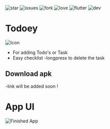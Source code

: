 ![star](https://img.shields.io/github/stars/swaraj961/TodoApp-Flutter) ![issues](https://img.shields.io/github/issues/swaraj961/TodoApp-Flutter) ![fork](https://img.shields.io/github/forks/swaraj961/TodoApp-Flutter) ![love](https://img.shields.io/badge/open%20%20source-%E2%9D%A4-red) ![flutter](https://img.shields.io/badge/Flutter-Framework-blue) ![dev](https://img.shields.io/badge/developed%20by%20-swaraj%20routray-green)
# Todoey
![Icon](https://github.com/swaraj961/Todoey-FlutterApp/blob/master/android/app/src/main/res/mipmap-hdpi/ic_launcher.png)
- For adding Todo's or Task
- Easy checklist
-longpress to delete the task

## Download apk 
-link will be added soon !

# App UI 
![Finished App](https://github.com/swaraj961/Todoey-FlutterApp/blob/master/assets/GIF-200426_074844.gif)

